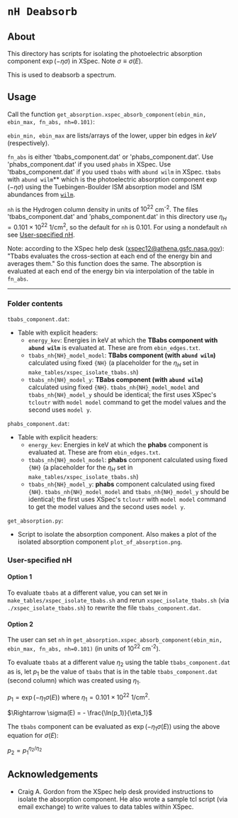 # `nH Deabsorb`


## About

This directory has scripts for isolating the photoelectric absorption component $\exp(-\eta\sigma)$ in XSpec. 
Note $\sigma \equiv \sigma(E)$. 

This is used to deabsorb a spectrum.

## Usage

Call the function `get_absorption.xspec_absorb_component(ebin_min, ebin_max, fn_abs, nh=0.101)`:

`ebin_min, ebin_max` are lists/arrays of the lower, upper bin edges in *keV* (respectively).

`fn_abs` is either 'tbabs_component.dat' or 'phabs_component.dat'. 
Use 'phabs_component.dat' if you used `phabs` in XSpec. 
Use 'tbabs_component.dat' if you used `tbabs` with `abund wilm` in XSpec. 
`tbabs` with `abund wilm`** which is the photoelectric absorption component $\exp(-\eta\sigma)$ using the Tuebingen-Boulder ISM absorption model and ISM abundances from [`wilm`](https://ui.adsabs.harvard.edu/abs/2000ApJ...542..914W/abstract).

`nh` is the Hydrogen column density in units of $10^{22}$ cm<sup>-2</sup>. 
The files 'tbabs_component.dat' and 'phabs_component.dat' in this directory use $\eta_H = 0.101 \times 10^{22}$ 1/cm<sup>2</sup>, 
so the default for `nh` is 0.101. 
For using a nondefault `nh` see [User-specified nH](#User-specified-nH).

Note: according to the XSpec help desk (xspec12@athena.gsfc.nasa.gov): 
"Tbabs evaluates the cross-section at each end of the energy bin and averages them." 
So this function does the same. 
The absorption is evaluated at each end of the energy bin via interpolation of the table in `fn_abs`.

---

### Folder contents

`tbabs_component.dat`:
* Table with explicit headers: 
  * `energy_kev`: Energies in keV at which the **TBabs component with `abund wilm`** is evaluated at. These are from `ebin_edges.txt`.
  * `tbabs_nh{NH}_model_model`: **TBabs component (with `abund wilm`)** calculated using fixed `{NH}` (a placeholder for the $\eta_H$ set in `make_tables/xspec_isolate_tbabs.sh`)
  * `tbabs_nh{NH}_model_y`: **TBabs component (with `abund wilm`)** calculated using fixed `{NH}`. `tbabs_nh{NH}_model_model` and `tbabs_nh{NH}_model_y` should be identical; the first uses XSpec's `tcloutr` with `model model` command to get the model values and the second uses `model y`. 

`phabs_component.dat`:
* Table with explicit headers: 
  * `energy_kev`: Energies in keV at which the **phabs** component is evaluated at. These are from `ebin_edges.txt`.
  * `tbabs_nh{NH}_model_model`: **phabs** component calculated using fixed `{NH}` (a placeholder for the $\eta_H$ set in `make_tables/xspec_isolate_tbabs.sh`)
  * `tbabs_nh{NH}_model_y`: **phabs** component calculated using fixed `{NH}`. `tbabs_nh{NH}_model_model` and `tbabs_nh{NH}_model_y` should be identical; the first uses XSpec's `tcloutr` with `model model` command to get the model values and the second uses `model y`. 

`get_absorption.py`:
* Script to isolate the absorption component. Also makes a plot of the isolated absorption component `plot_of_absorption.png`.

### User-specified nH

#### Option 1 
To evaluate `tbabs` at a different value, you can set `NH` in `make_tables/xspec_isolate_tbabs.sh` and rerun `xspec_isolate_tbabs.sh` (via `./xspec_isolate_tbabs.sh`) to rewrite the file `tbabs_component.dat`.

#### Option 2
The user can set `nh` in `get_absorption.xspec_absorb_component(ebin_min, ebin_max, fn_abs, nh=0.101)`
(in units of $10^{22}$ cm<sup>-2</sup>).

To evaluate `tbabs` at a different value $\eta_2$ using the table `tbabs_component.dat` as is, 
let $p_1$ be the value of `tbabs` that is in the table `tbabs_component.dat` (second column) 
which was created using $\eta_1$.

$p_1 = \exp( -\eta_1 \sigma(E) )$ where $\eta_1 = 0.101 \times 10^{22}$ 1/cm<sup>2</sup>.

$\Rightarrow \sigma(E) = - \frac{\ln(p_1)}{\eta_1}$

The `tbabs` component can be evaluated as $\exp( -\eta_1 \sigma(E) )$ using the above equation for $\sigma(E)$:

$p_2 = p_1^{\eta_2/\eta_2}$

## Acknowledgements

* Craig A. Gordon from the XSpec help desk provided instructions to isolate the absorption component. He also wrote a sample tcl script (via email exchange) to write values to data tables within XSpec.

